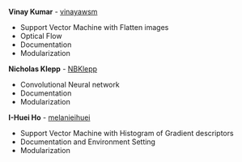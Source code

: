 **Vinay Kumar** - [vinayawsm](https://github.com/vinayawsm)

- Support Vector Machine with Flatten images
- Optical Flow
- Documentation
- Modularization

**Nicholas Klepp** - [NBKlepp](https://github.com/NBKlepp)

- Convolutional Neural network
- Documentation
- Modularization

**I-Huei Ho** - [melanieihuei](https://github.com/melanieihuei)

- Support Vector Machine with Histogram of Gradient descriptors
- Documentation and Environment Setting
- Modularization
